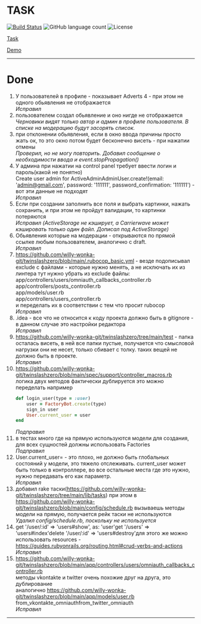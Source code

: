 # TASK

[![Build Status](https://app.travis-ci.com/willy-wonka-git/twinslashzero.svg?branch=main)](https://app.travis-ci.com/willy-wonka-git/twinslashzero) ![GitHub language count](https://img.shields.io/github/languages/count/willy-wonka-git/twinslashzero?style=social) ![License](https://img.shields.io/badge/license-MIT%20license-blue)

[Task](https://docs.google.com/document/d/1390ZczB-uCVaH0bsxH0qKALk1YQAeK9yta7LalW1hvo/edit#heading=h.800vgi95v9ga)

[Demo](https://blooming-journey-21325.herokuapp.com/)

---

# Done

1) У пользователей в профиле - показывает Adverts 4 - при этом не одного обьявления не отображается  
    *Исправил*
2) пользователем создал обьявление и оно нигде не отображается  
    *Черновики видят только автор и админ в профиле пользователя. В списке на модерацию будут засорять список.*
3) при отклонении обьявления, если в окно ввода причины просто жать ок, то это окно потом будет бесконечно висеть - при нажатии отмены  
    *Проверил, но не могу повторить. Добавил сообщение о необходимости ввода и event.stopPropagation()*
4) У админа при нажатии на control panel требует ввести логин и пароль(какой не понятно)  
Create user admin for ActiveAdminAdminUser.create!(email: 'admin@gmail.com', password: '111111', password_confirmation: '111111') - вот эти данные не подходят    
    *Исправил*
5) Если при создании заполнить все поля и выбрать картинки, нажать сохранить, и при этом не пройдут валидации, то картинки потеряются  
    *Исправил (ActiveStorage не кэширует, а Carrierwave может кэшировать только один файл. Дописал под ActiveStorage)*
6) Обьявления которые на модерации - открываются по прямой ссылке любым пользователем, аналогично с draft.  
    *Исправил*
7) https://github.com/willy-wonka-git/twinslashzero/blob/main/.rubocop_basic.yml - везде подописывал exclude с файлами - которые нужно менять, а не исключать их из линтера тут нужно убрать из exclude файлы:    
app/controllers/users/omniauth_callbacks_controller.rb    
app/controllers/posts_controller.rb    
app/models/user.rb  
app/controllers/users_controller.rb    
и переделать их в соответствии с тем что просит rubocop    
    *Исправил*
8) .idea - все что не относится к коду проекта должно быть в gitignore - в данном случае это настройки редактора  
    *Исправил*
9) https://github.com/willy-wonka-git/twinslashzero/tree/main/test - папка осталась висеть, в ней все папки пустые, получается что смысловой нагрузки они не несет, только сбивает с толку. таких вещей не должно быть в проекте.  
    *Исправил*
10) https://github.com/willy-wonka-git/twinslashzero/blob/main/spec/support/controller_macros.rb  
логика двух методов фактически дублируется это можно переделать например  
    ```ruby
    def login_user(type = :user)    
        user = FactoryBot.create(type)
        sign_in user    
        User.current_user = user
    end
    ```
    *Подправил*
11) в тестах много где на прямую используются модели для создания, для всех сущностей должны использовать Factories      
    *Подправил*
12) User.current_user= - это плохо, не должно быть глобальных состояний у модели, это тяжело отслеживать. current_user может быть только в контроллере, во все остальные места где это нужно, нужно передавать его как параметр.    
    *Исправил*
13) добавил rake таски(https://github.com/willy-wonka-git/twinslashzero/tree/main/lib/tasks) при этом в https://github.com/willy-wonka-git/twinslashzero/blob/main/config/schedule.rb вызываешь методы модели на прямую, получается рейк таски не используются  
    *Удалил config/schedule.rb, поскольку не используется*    
14) get '/user/:id' => 'users#show', as: 'user'get '/users' => 'users#index'delete '/user/:id' => 'users#destroy'для этого же можно использовать resources - https://guides.rubyonrails.org/routing.html#crud-verbs-and-actions  
    *Исправил*
15) https://github.com/willy-wonka-git/twinslashzero/blob/main/app/controllers/users/omniauth_callbacks_controller.rb    
методы vkontakte и twitter очень похожие друг на друга, это дублирование  
аналогично https://github.com/willy-wonka-git/twinslashzero/blob/main/app/models/user.rb    
from_vkontakte_omniauthfrom_twitter_omniauth  
    *Исправил*
    
---    
